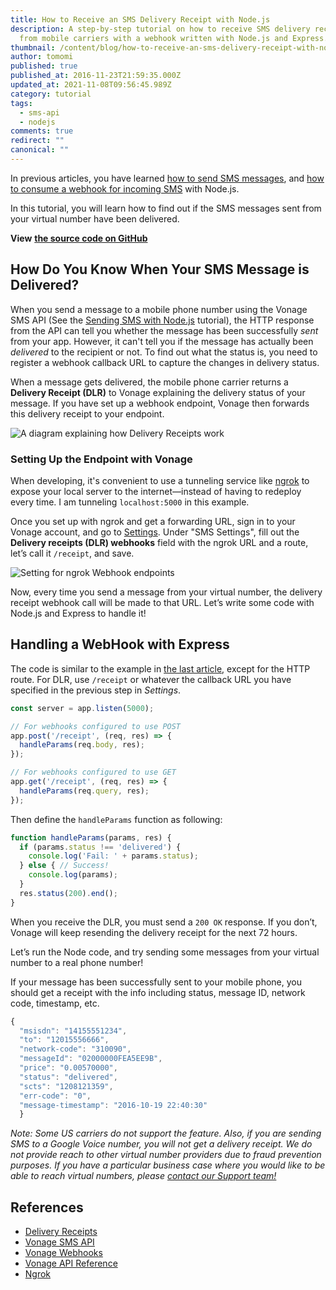 ```yaml
---
title: How to Receive an SMS Delivery Receipt with Node.js
description: A step-by-step tutorial on how to receive SMS delivery receipts
  from mobile carriers with a webhook written with Node.js and Express.js
thumbnail: /content/blog/how-to-receive-an-sms-delivery-receipt-with-node-js/delievery-sms_node-js.png
author: tomomi
published: true
published_at: 2016-11-23T21:59:35.000Z
updated_at: 2021-11-08T09:56:45.989Z
category: tutorial
tags:
  - sms-api
  - nodejs
comments: true
redirect: ""
canonical: ""
---
```

In previous articles, you have learned [how to send SMS messages](https://learn.vonage.com/blog/2016/10/19/how-to-send-sms-messages-with-node-js-and-express-dr/), and [how to consume a webhook for incoming SMS](https://learn.vonage.com/blog/2016/10/27/receive-sms-messages-node-js-express-dr/) with Node.js.  

In this tutorial, you will learn how to find out if the SMS messages sent from your virtual number have been delivered.

**View** **[the source code on GitHub](https://github.com/Vonage/vonage-node-code-snippets/blob/master/sms/dlr-express.js)**

## How Do You Know When Your SMS Message is Delivered?

When you send a message to a mobile phone number using the Vonage SMS API (See the [Sending SMS with Node.js](https://learn.vonage.com/blog/2016/10/19/how-to-send-sms-messages-with-node-js-and-express-dr/) tutorial), the HTTP response from the API can tell you whether the message has been successfully *sent* from your app. However, it can't tell you if the message has actually been *delivered* to the recipient or not. To find out what the status is, you need to register a webhook callback URL to capture the changes in delivery status.

When a message gets delivered, the mobile phone carrier returns a **Delivery Receipt (DLR)** to Vonage  explaining the delivery status of your message. If you have set up a webhook endpoint, Vonage then forwards this delivery receipt to your endpoint.

![A diagram explaining how Delivery Receipts work](/content/blog/how-to-receive-an-sms-delivery-receipt-with-node-js/diagram-dlr-vonage.png "A diagram explaining how Delivery Receipts work")

### Setting Up the Endpoint with Vonage

When developing, it's convenient to use a tunneling service like [ngrok](https://ngrok.com/) to expose your local server to the internet—instead of having to redeploy every time. I am tunneling `localhost:5000` in this example.

Once you set up with ngrok and get a forwarding URL, sign in to your Vonage account, and go to [Settings](https://dashboard.nexmo.com/settings). Under "SMS Settings", fill out the **Delivery receipts (DLR) webhooks** field with the ngrok URL and a route, let’s call it `/receipt`, and save.

![Setting for ngrok Webhook endpoints](/content/blog/how-to-receive-an-sms-delivery-receipt-with-node-js/webhook-delivery-endpoint.png "Setting for ngrok Webhook endpoints")

Now, every time you send a message from your virtual number, the delivery receipt webhook call will be made to that URL. Let’s write some code with Node.js and Express to handle it!

## Handling a WebHook with Express

The code is similar to the example in [the last article](https://learn.vonage.com/blog/2016/10/27/receive-sms-messages-node-js-express-dr/), except for the HTTP route. For DLR, use `/receipt` or whatever the callback URL you have specified in the previous step in *Settings*.

```javascript
const server = app.listen(5000);

// For webhooks configured to use POST
app.post('/receipt', (req, res) => {
  handleParams(req.body, res);
});

// For webhooks configured to use GET
app.get('/receipt', (req, res) => {
  handleParams(req.query, res);
});
```

Then define the `handleParams` function as following:

```javascript
function handleParams(params, res) {
  if (params.status !== 'delivered') {
    console.log('Fail: ' + params.status);
  } else { // Success!
    console.log(params);
  }
  res.status(200).end();
}
```

When you receive the DLR, you must send a `200 OK` response. If you don’t, Vonage will keep resending the delivery receipt for the next 72 hours.

Let’s run the Node code, and try sending some messages from your virtual number to a real phone number! 

If your message has been successfully sent to your mobile phone, you should get a receipt with the info including status, message ID, network code, timestamp, etc.

```javascript
{
  "msisdn": "14155551234",
  "to": "12015556666",
  "network-code": "310090",
  "messageId": "02000000FEA5EE9B",
  "price": "0.00570000",
  "status": "delivered",
  "scts": "1208121359",
  "err-code": "0",
  "message-timestamp": "2016-10-19 22:40:30"
  }
```

*Note: Some US carriers do not support the feature. Also, if you are sending SMS to a Google Voice number, you will not get a delivery receipt. We do not provide reach to other virtual number providers due to fraud prevention purposes. If you have a particular business case where you would like to be able to reach virtual numbers, please [contact our Support team!](https://www.vonage.com/communications-apis/campaigns/contact-us/)*

## References

* [Delivery Receipts](https://developer.vonage.com/messaging/sms/guides/delivery-receipts)
* [Vonage SMS API](https://developer.vonage.com/messaging/sms/overview)
* [Vonage Webhooks](https://developer.vonage.com/concepts/guides/webhooks)
* [Vonage API Reference](https://developer.vonage.com/api/sms?theme=dark#delivery-receipt)
* [Ngrok](https://ngrok.com/)